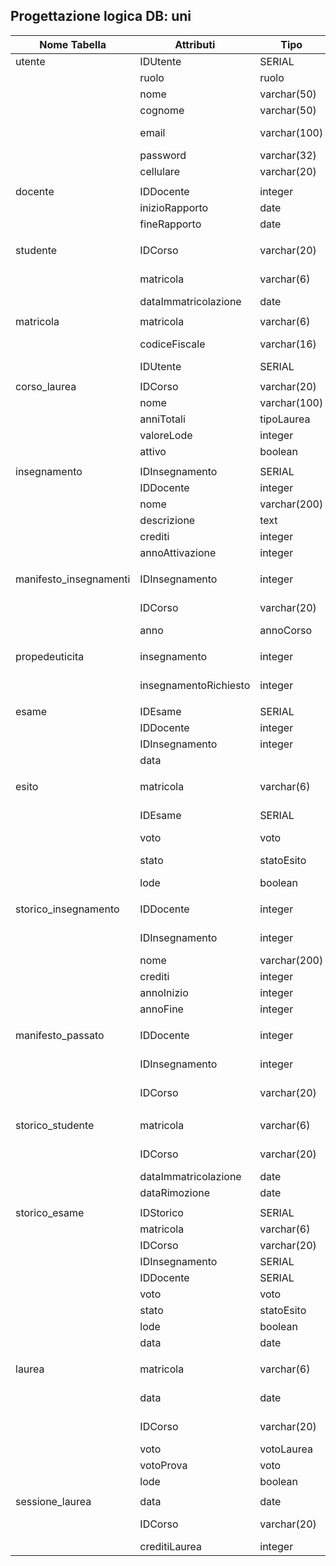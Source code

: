 ## Progettazione logica DB: uni
| Nome Tabella           | Attributi             | Tipo         | Chiave  | Vincoli         | Default   |
| ---------------------- | --------------------- | ------------ | ------- | --------------- | --------- |
| utente                 | IDUtente              | SERIAL       | PK      |                 |           |
|                        | ruolo                 | ruolo        |         | NOTNULL         |           |
|                        | nome                  | varchar(50)  |         | NOTNULL         |           |
|                        | cognome               | varchar(50)  |         | NOTNULL         |           |
|                        | email                 | varchar(100)  |         | NOTNULL, UNIQUE |           |
|                        | password              | varchar(32)  |         | NOTNULL         |           |
|                        | cellulare             | varchar(20)  |         | NOTNULL         |           |
|                        |                       |              |         |                 |           |
| docente                | IDDocente             | integer      | PK, FK  |                 |           |
|                        | inizioRapporto        | date         |         | NOTNULL         |           |
|                        | fineRapporto          | date         |         |                 | NULL      |
|                        |                       |              |         |                 |           |
| studente               | IDCorso               | varchar(20)  | PPK, FK |                 |           |
|                        | matricola             | varchar(6)   | PPK, FK |                 |           |
|                        | dataImmatricolazione  | date         |         | NOTNULL         |           |
|                        |                       |              |         |                 |           |
| matricola              | matricola             | varchar(6)   | PK      |                 |           |
|                        | codiceFiscale         | varchar(16)  |         | NOTNULL, UNIQUE |           |
|                        | IDUtente              | SERIAL       | FK      |                 |           |
|                        |                       |              |         |                 |           |
| corso_laurea           | IDCorso               | varchar(20)  | PK      |                 |           |
|                        | nome                  | varchar(100) |         | NOTNULL         |           |
|                        | anniTotali            | tipoLaurea   |         | NOTNULL         |           |
|                        | valoreLode            | integer      |         | NOTNULL         |           |
|                        | attivo                | boolean      |         | NOTNULL         | True      |
|                        |                       |              |         |                 |           |
| insegnamento           | IDInsegnamento        | SERIAL       | PK      |                 |           |
|                        | IDDocente             | integer      | FK      |                 | NULL      |
|                        | nome                  | varchar(200) |         | NOTNULL         |           |
|                        | descrizione           | text         |         |                 |           |
|                        | crediti               | integer      |         | NOTNULL         |           |
|                        | annoAttivazione       | integer      |         | NOTNULL         |           |
|                        |                       |              |         |                 |           |
| manifesto_insegnamenti | IDInsegnamento        | integer      | PPK, FK |                 |           |
|                        | IDCorso               | varchar(20)  | PPK, FK |                 |           |
|                        | anno                  | annoCorso    |         | NOTNULL         |           |
|                        |                       |              |         |                 |           |
| propedeuticita         | insegnamento          | integer      | PPK, FK |                 |           |
|                        | insegnamentoRichiesto | integer      | PPK, FK |                 |           |
|                        |                       |              |         |                 |           |
| esame                  | IDEsame               | SERIAL       | PK      |                 |           |
|                        | IDDocente             | integer      | FK      |                 |           |
|                        | IDInsegnamento        | integer      | FK      |                 |           |
|                        | data                  |              |         | NOTNULL         |           |
|                        |                       |              |         |                 |           |
| esito                  | matricola             | varchar(6)   | PPK, FK |                 |           |
|                        | IDEsame               | SERIAL       | PPK, FK |                 |           |
|                        | voto                  | voto         |         |                 | NULL      |
|                        | stato                 | statoEsito   |         |                 | In attesa |
|                        | lode                  | boolean      |         |                 | NULL      |
|                        |                       |              |         |                 |           |
| storico_insegnamento   | IDDocente             | integer      | PPK, FK |                 |           |
|                        | IDInsegnamento        | integer      | PPK, FK |                 |           |
|                        | nome                  | varchar(200) |         | NOTNULL         |           |
|                        | crediti               | integer      |         | NOTNULL         |           |
|                        | annoInizio            | integer      |         | NOTNULL         |           |
|                        | annoFine              | integer      |         | NOTNULL         |           |
|                        |                       |              |         |                 |           |
| manifesto_passato      | IDDocente             | integer      | PPK, FK |                 |           |
|                        | IDInsegnamento        | integer      | PPK, FK |                 |           |
|                        | IDCorso               | varchar(20)  | PPK, FK |                 |           |
|                        |                       |              |         |                 |           |
| storico_studente       | matricola             | varchar(6)   | PPK, FK |                 |           |
|                        | IDCorso               | varchar(20)  | PPK, FK |                 |           |
|                        | dataImmatricolazione  | date         |         | NOTNULL         |           |
|                        | dataRimozione         | date         |         | NOTNULL         |           |
|                        |                       |              |         |                 |           |
| storico_esame          | IDStorico             | SERIAL       | PK      |                 |           |
|                        | matricola             | varchar(6)   | FK      |                 |           |
|                        | IDCorso               | varchar(20)  | FK      |                 |           |
|                        | IDInsegnamento        | SERIAL       | FK      |                 |           |
|                        | IDDocente             | SERIAL       | FK      |                 |           |
|                        | voto                  | voto         |         |                 |           |
|                        | stato                 | statoEsito   |         | NOTNULL         |           |
|                        | lode                  | boolean      |         |                 |           |
|                        | data                  | date         |         | NOTNULL         |           |
|                        |                       |              |         |                 |           |
| laurea                 | matricola             | varchar(6)   | PPK, FK |                 |           |
|                        | data                  | date         | PPK, FK |                 |           |
|                        | IDCorso               | varchar(20)  | PPK, FK |                 |           |
|                        | voto                  | votoLaurea   |         | NOTNULL         |           |
|                        | votoProva             | voto         |         | NOTNULL         |           |
|                        | lode                  | boolean      |         |                 | NULL      |
|                        |                       |              |         |                 |           |
| sessione_laurea        | data                  | date         | PPK     |                 |           |
|                        | IDCorso               | varchar(20)  | PPK, FK |                 |           |
|                        | creditiLaurea         | integer      |         | NOTNULL         |           |